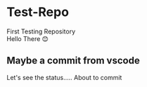 # Test-Repo
First Testing Repository\
Hello There 😊
## Maybe a commit from vscode
Let's see the status.....
About to commit